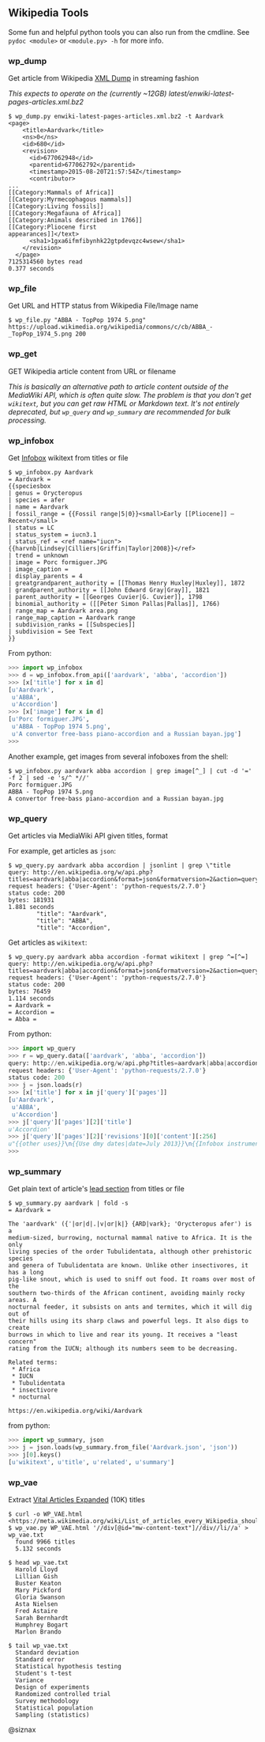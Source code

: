 ## Wikipedia Tools

Some fun and helpful python tools you can also run from the cmdline.
See ``pydoc <module>`` or ``<module.py> -h`` for more info. 


### wp_dump

Get article from Wikipedia <a href="https://en.wikipedia.org/wiki/Wikipedia:Database_download">XML Dump</a> in streaming fashion

*This expects to operate on the (currently ~12GB) latest/enwiki-latest-pages-articles.xml.bz2*

```shell
$ wp_dump.py enwiki-latest-pages-articles.xml.bz2 -t Aardvark
<page>
    <title>Aardvark</title>
    <ns>0</ns>
    <id>680</id>
    <revision>
      <id>677062948</id>
      <parentid>677062792</parentid>
      <timestamp>2015-08-20T21:57:54Z</timestamp>
      <contributor>
...
[[Category:Mammals of Africa]]
[[Category:Myrmecophagous mammals]]
[[Category:Living fossils]]
[[Category:Megafauna of Africa]]
[[Category:Animals described in 1766]]
[[Category:Pliocene first
appearances]]</text>
      <sha1>1gxa6ifmfibynhk22gtpdevqzc4wsew</sha1>
    </revision>
  </page>
7125314560 bytes read
0.377 seconds
```


### wp_file

Get URL and HTTP status from Wikipedia File/Image name

```shell
$ wp_file.py "ABBA - TopPop 1974 5.png"
https://upload.wikimedia.org/wikipedia/commons/c/cb/ABBA_-_TopPop_1974_5.png 200
```


### wp_get

GET Wikipedia article content from URL or filename

*This is basically an alternative path to article content outside of the MediaWiki API, which is often quite slow. The problem is that you don't get ``wikitext``, but you can get raw HTML or Markdown text. It's not entirely deprecated, but ``wp_query`` and ``wp_summary`` are recommended for bulk processing.* 



### wp_infobox

Get <a href="https://en.wikipedia.org/wiki/Help:Infobox">Infobox</a> wikitext from titles or file

```shell
$ wp_infobox.py Aardvark
= Aardvark =
{{speciesbox
| genus = Orycteropus
| species = afer
| name = Aardvark
| fossil_range = {{Fossil range|5|0}}<small>Early [[Pliocene]] – Recent</small>
| status = LC
| status_system = iucn3.1
| status_ref = <ref name="iucn">{{harvnb|Lindsey|Cilliers|Griffin|Taylor|2008}}</ref>
| trend = unknown
| image = Porc formiguer.JPG
| image_caption =
| display_parents = 4
| greatgrandparent_authority = [[Thomas Henry Huxley|Huxley]], 1872
| grandparent_authority = [[John Edward Gray|Gray]], 1821
| parent_authority = [[Georges Cuvier|G. Cuvier]], 1798
| binomial_authority = ([[Peter Simon Pallas|Pallas]], 1766)
| range_map = Aardvark area.png
| range_map_caption = Aardvark range
| subdivision_ranks = [[Subspecies]]
| subdivision = See Text
}}
```

From python:

```python
>>> import wp_infobox
>>> d = wp_infobox.from_api(['aardvark', 'abba', 'accordion'])
>>> [x['title'] for x in d]
[u'Aardvark',
 u'ABBA',
 u'Accordion']
>>> [x['image'] for x in d]
[u'Porc formiguer.JPG',
 u'ABBA - TopPop 1974 5.png',
 u'A convertor free-bass piano-accordion and a Russian bayan.jpg']
>>>
```

Another example, get images from several infoboxes from the shell:

```shell
$ wp_infobox.py aardvark abba accordion | grep image[^_] | cut -d '=' -f 2 | sed -e 's/^ *//'
Porc formiguer.JPG
ABBA - TopPop 1974 5.png
A convertor free-bass piano-accordion and a Russian bayan.jpg
```


### wp_query

Get articles via MediaWiki API given titles, format

For example, get articles as ``json``:

```shell
$ wp_query.py aardvark abba accordion | jsonlint | grep \"title
query: http://en.wikipedia.org/w/api.php?titles=aardvark|abba|accordion&format=json&formatversion=2&action=query&prop=revisions&rvprop=content&redirects&continue=
request headers: {'User-Agent': 'python-requests/2.7.0'}
status code: 200
bytes: 181931
1.881 seconds
        "title": "Aardvark",
        "title": "ABBA",
        "title": "Accordion",
```

Get articles as ``wikitext``:

```shell
$ wp_query.py aardvark abba accordion -format wikitext | grep ^=[^=]
query: http://en.wikipedia.org/w/api.php?titles=aardvark|abba|accordion&format=json&formatversion=2&action=query&prop=revisions&rvprop=content&continue=
request headers: {'User-Agent': 'python-requests/2.7.0'}
status code: 200
bytes: 76459
1.114 seconds
= Aardvark =
= Accordion =
= Abba =
```


From python:

```python
>>> import wp_query
>>> r = wp_query.data(['aardvark', 'abba', 'accordion'])
query: http://en.wikipedia.org/w/api.php?titles=aardvark|abba|accordion&format=json&formatversion=2&action=query&prop=revisions&rvprop=content&redirects&continue=
request headers: {'User-Agent': 'python-requests/2.7.0'}
status code: 200
>>> j = json.loads(r)
>>> [x['title'] for x in j['query']['pages']]
[u'Aardvark',
 u'ABBA',
 u'Accordion']
>>> j['query']['pages'][2]['title']
u'Accordion'
>>> j['query']['pages'][2]['revisions'][0]['content'][:256]
u"{{other uses}}\n{{Use dmy dates|date=July 2013}}\n{{Infobox instrument\n|name=Accordion\n|names=* [[Bosnian language|Bosnian]]: ''Harmonika''\n* [[Danish language|Danish]] ([[free-bass system|free-bass]]): ''Accordeon''\n* [[Hungarian language|Hungarian]] & [[Ic"
>>> 
```


### wp_summary

Get plain text of article's <a href="https://en.wikipedia.org/wiki/Wikipedia:Manual_of_Style/Lead_section">lead section</a> from titles or file

```shell
$ wp_summary.py aardvark | fold -s
= Aardvark =

The 'aardvark' ({ˈ|ɑr|d|.|v|ɑr|k|} {ARD|vark}; 'Orycteropus afer') is a
medium-sized, burrowing, nocturnal mammal native to Africa. It is the only
living species of the order Tubulidentata, although other prehistoric species
and genera of Tubulidentata are known. Unlike other insectivores, it has a long
pig-like snout, which is used to sniff out food. It roams over most of the
southern two-thirds of the African continent, avoiding mainly rocky areas. A
nocturnal feeder, it subsists on ants and termites, which it will dig out of
their hills using its sharp claws and powerful legs. It also digs to create
burrows in which to live and rear its young. It receives a "least concern"
rating from the IUCN; although its numbers seem to be decreasing.

Related terms:
 * Africa
 * IUCN
 * Tubulidentata
 * insectivore
 * nocturnal

https://en.wikipedia.org/wiki/Aardvark
```

from python:

```python
>>> import wp_summary, json
>>> j = json.loads(wp_summary.from_file('Aardvark.json', 'json'))
>>> j[0].keys()
[u'wikitext', u'title', u'related', u'summary']
```


### wp_vae

Extract <a href="https://meta.wikimedia.org/wiki/List_of_articles_every_Wikipedia_should_have/Expanded">Vital Articles Expanded</a> (10K) titles

```shell
$ curl -o WP_VAE.html <https://meta.wikimedia.org/wiki/List_of_articles_every_Wikipedia_should_have/Expanded>
$ wp_vae.py WP_VAE.html '//div[@id="mw-content-text"]//div//li//a' > wp_vae.txt
  found 9966 titles
  5.132 seconds

$ head wp_vae.txt
  Harold Lloyd
  Lillian Gish
  Buster Keaton
  Mary Pickford
  Gloria Swanson
  Asta Nielsen
  Fred Astaire
  Sarah Bernhardt
  Humphrey Bogart
  Marlon Brando

$ tail wp_vae.txt
  Standard deviation
  Standard error
  Statistical hypothesis testing
  Student's t-test
  Variance
  Design of experiments
  Randomized controlled trial
  Survey methodology
  Statistical population
  Sampling (statistics)
```


@siznax